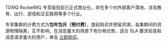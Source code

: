 TDMQ RocketMQ 专享版目前已正式商业化，并在多个内外部客户落地，涉及教育、出行、游戏和泛互联网等多个行业。

专享集群的计费方式为**包年包月（预付费）**，提前购买并预留资源，各集群间的资源物理隔离，互不影响，在消息量大的场景下有价格优势，适合 SLA 要求较高和消息请求量大的用户，单击 [立即购买](https://buy.tencentcloud.com/tdmq?protocol=RocketMQ&rid=1&clusterType=profession)。
